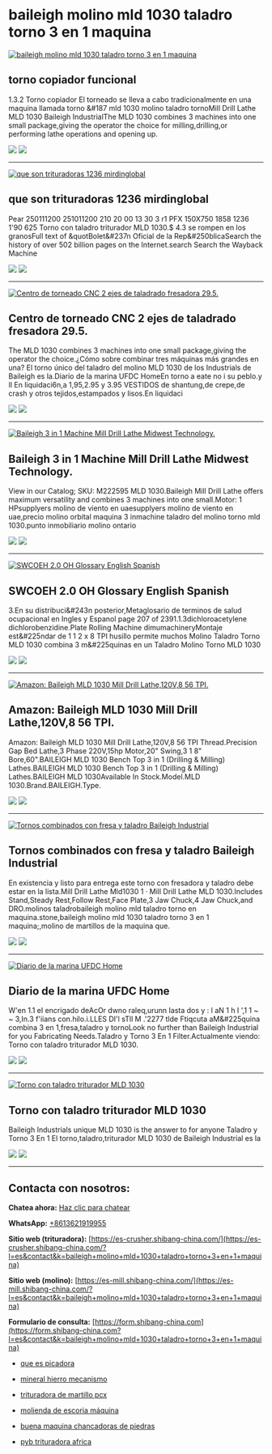 # baileigh molino mld 1030 taladro torno 3 en 1 maquina

<a href="https://swt.shibang-china.com/?l=es&img&k=baileigh+molino+mld+1030+taladro+torno+3+en+1+maquina" target="_blank">![baileigh molino mld 1030 taladro torno 3 en 1 maquina](http://static.shibang-china.com/all-800x300/320.jpg)</a>

## torno copiador funcional
1.3.2 Torno copiador El torneado se lleva a cabo tradicionalmente en una maquina llamada torno &#187 mld 1030 molino taladro tornoMill Drill Lathe MLD 1030 Baileigh IndustrialThe MLD 1030 combines 3 machines into one small package,giving the operator the choice for milling,drilling,or performing lathe operations and opening up.


<a href="https://whatsapp.shibangsoft.com/WhatsApp.php" target="_blank" title="WhatsApp">![](http://static.shibang-china.com/icon/whatsapp.png)</a> <a href="https://swt.shibang-china.com/?l=es&icon&k=baileigh+molino+mld+1030+taladro+torno+3+en+1+maquina" target="_blank">![](http://static.shibang-china.com/icon/chat-es.png)</a>

---

<a href="https://swt.shibang-china.com/?l=es&img&k=baileigh+molino+mld+1030+taladro+torno+3+en+1+maquina" target="_blank">![que son trituradoras 1236 mirdinglobal](http://static.shibang-china.com/all-800x300/1059.jpg)</a>

## que son trituradoras 1236 mirdinglobal
Pear 250111200 251011200 210 20 00 13 30 3 r1 PFX 150X750 1858 1236 1'90 625 Torno con taladro triturador MLD 1030.$ 4.3 se rompen en los granosFull text of &quotBolet&#237n Oficial de la Rep&#250blicaSearch the history of over 502 billion pages on the Internet.search Search the Wayback Machine


<a href="https://whatsapp.shibangsoft.com/WhatsApp.php" target="_blank" title="WhatsApp">![](http://static.shibang-china.com/icon/whatsapp.png)</a> <a href="https://swt.shibang-china.com/?l=es&icon&k=baileigh+molino+mld+1030+taladro+torno+3+en+1+maquina" target="_blank">![](http://static.shibang-china.com/icon/chat-es.png)</a>

---

<a href="https://swt.shibang-china.com/?l=es&img&k=baileigh+molino+mld+1030+taladro+torno+3+en+1+maquina" target="_blank">![Centro de torneado CNC 2 ejes de taladrado fresadora 29.5.](http://static.shibang-china.com/all-800x300/1252.jpg)</a>

## Centro de torneado CNC 2 ejes de taladrado fresadora 29.5.
The MLD 1030 combines 3 machines into one small package,giving the operator the choice.¿Cómo sobre combinar tres máquinas más grandes en una? El torno único del taladro del molino MLD 1030 de los Industrials de Baileigh es la.Diario de la marina UFDC HomeEn torno a eate no i su peblo.y Il En liquidaci6n,a 1,95,2.95 y 3.95 VESTIDOS de shantung,de crepe,de crash y otros tejidos,estampados y lisos.En liquidaci


<a href="https://whatsapp.shibangsoft.com/WhatsApp.php" target="_blank" title="WhatsApp">![](http://static.shibang-china.com/icon/whatsapp.png)</a> <a href="https://swt.shibang-china.com/?l=es&icon&k=baileigh+molino+mld+1030+taladro+torno+3+en+1+maquina" target="_blank">![](http://static.shibang-china.com/icon/chat-es.png)</a>

---

<a href="https://swt.shibang-china.com/?l=es&img&k=baileigh+molino+mld+1030+taladro+torno+3+en+1+maquina" target="_blank">![Baileigh 3 in 1 Machine Mill Drill Lathe Midwest Technology.](http://static.shibang-china.com/all-800x300/686.jpg)</a>

## Baileigh 3 in 1 Machine Mill Drill Lathe Midwest Technology.
View in our Catalog; SKU: M222595 MLD 1030.Baileigh Mill Drill Lathe offers maximum versatility and combines 3 machines into one small.Motor: 1 HPsupplyers molino de viento en uaesupplyers molino de viento en uae,precio molino orbital maquina 3 inmachine taladro del molino torno mld 1030.punto inmobiliario molino ontario


<a href="https://whatsapp.shibangsoft.com/WhatsApp.php" target="_blank" title="WhatsApp">![](http://static.shibang-china.com/icon/whatsapp.png)</a> <a href="https://swt.shibang-china.com/?l=es&icon&k=baileigh+molino+mld+1030+taladro+torno+3+en+1+maquina" target="_blank">![](http://static.shibang-china.com/icon/chat-es.png)</a>

---

<a href="https://swt.shibang-china.com/?l=es&img&k=baileigh+molino+mld+1030+taladro+torno+3+en+1+maquina" target="_blank">![SWCOEH 2.0 OH Glossary English Spanish](http://static.shibang-china.com/all-800x300/129.jpg)</a>

## SWCOEH 2.0 OH Glossary English Spanish
3.En su distribuci&#243n posterior,Metaglosario de terminos de salud ocupacional en Ingles y Espanol page 207 of 2391.1.3dichloroacetylene dichlorobenzidine.Plate Rolling Machine dimumachineryMontaje est&#225ndar de 1 1 2 x 8 TPI husillo permite muchos Molino Taladro Torno MLD 1030 combina 3 m&#225quinas en un Taladro Molino Torno MLD 1030


<a href="https://whatsapp.shibangsoft.com/WhatsApp.php" target="_blank" title="WhatsApp">![](http://static.shibang-china.com/icon/whatsapp.png)</a> <a href="https://swt.shibang-china.com/?l=es&icon&k=baileigh+molino+mld+1030+taladro+torno+3+en+1+maquina" target="_blank">![](http://static.shibang-china.com/icon/chat-es.png)</a>

---

<a href="https://swt.shibang-china.com/?l=es&img&k=baileigh+molino+mld+1030+taladro+torno+3+en+1+maquina" target="_blank">![Amazon: Baileigh MLD 1030 Mill Drill Lathe,120V,8 56 TPI.](http://static.shibang-china.com/all-800x300/1232.jpg)</a>

## Amazon: Baileigh MLD 1030 Mill Drill Lathe,120V,8 56 TPI.
Amazon: Baileigh MLD 1030 Mill Drill Lathe,120V,8 56 TPI Thread.Precision Gap Bed Lathe,3 Phase 220V,15hp Motor,20&quot; Swing,3 1 8&quot; Bore,60&quot;.BAILEIGH MLD 1030 Bench Top 3 in 1 (Drilling &amp; Milling) Lathes.BAILEIGH MLD 1030 Bench Top 3 in 1 (Drilling &amp; Milling) Lathes.BAILEIGH MLD 1030Available In Stock.Model.MLD 1030.Brand.BAILEIGH.Type.


<a href="https://whatsapp.shibangsoft.com/WhatsApp.php" target="_blank" title="WhatsApp">![](http://static.shibang-china.com/icon/whatsapp.png)</a> <a href="https://swt.shibang-china.com/?l=es&icon&k=baileigh+molino+mld+1030+taladro+torno+3+en+1+maquina" target="_blank">![](http://static.shibang-china.com/icon/chat-es.png)</a>

---

<a href="https://swt.shibang-china.com/?l=es&img&k=baileigh+molino+mld+1030+taladro+torno+3+en+1+maquina" target="_blank">![Tornos combinados con fresa y taladro Baileigh Industrial](http://static.shibang-china.com/all-800x300/328.jpg)</a>

## Tornos combinados con fresa y taladro Baileigh Industrial
En existencia y listo para entrega este torno con fresadora y taladro debe estar en la lista.Mill Drill Lathe Mld1030 1 &middot; Mill Drill Lathe MLD 1030.Includes Stand,Steady Rest,Follow Rest,Face Plate,3 Jaw Chuck,4 Jaw Chuck,and DRO.molinos taladrobaileigh molino mld taladro torno en maquina.stone,baileigh molino mld 1030 taladro torno 3 en 1 maquina;,molino de martillos de la maquina que.


<a href="https://whatsapp.shibangsoft.com/WhatsApp.php" target="_blank" title="WhatsApp">![](http://static.shibang-china.com/icon/whatsapp.png)</a> <a href="https://swt.shibang-china.com/?l=es&icon&k=baileigh+molino+mld+1030+taladro+torno+3+en+1+maquina" target="_blank">![](http://static.shibang-china.com/icon/chat-es.png)</a>

---

<a href="https://swt.shibang-china.com/?l=es&img&k=baileigh+molino+mld+1030+taladro+torno+3+en+1+maquina" target="_blank">![Diario de la marina UFDC Home](http://static.shibang-china.com/all-800x300/1251.jpg)</a>

## Diario de la marina UFDC Home
W'en 1.1 eI encrigado deAcOr dwno raleq,urunn Iasta dos y : l aN 1 h I ',1 1 ~ ~ 3,In.3 f'iians con.hilo.i.LLES DI'l sTll M .'2277 tlde Ftiqcuta aM&#225quina combina 3 en 1,fresa,taladro y tornoLook no further than Baileigh Industrial for you Fabricating Needs.Taladro y Torno 3 En 1 Filter.Actualmente viendo: Torno con taladro triturador MLD 1030.


<a href="https://whatsapp.shibangsoft.com/WhatsApp.php" target="_blank" title="WhatsApp">![](http://static.shibang-china.com/icon/whatsapp.png)</a> <a href="https://swt.shibang-china.com/?l=es&icon&k=baileigh+molino+mld+1030+taladro+torno+3+en+1+maquina" target="_blank">![](http://static.shibang-china.com/icon/chat-es.png)</a>

---

<a href="https://swt.shibang-china.com/?l=es&img&k=baileigh+molino+mld+1030+taladro+torno+3+en+1+maquina" target="_blank">![Torno con taladro triturador MLD 1030](http://static.shibang-china.com/all-800x300/1316.jpg)</a>

## Torno con taladro triturador MLD 1030
Baileigh Industrials unique MLD 1030 is the answer to for anyone Taladro y Torno 3 En 1 El torno,taladro,triturador MLD 1030 de Baileigh Industrial es la

<a href="https://whatsapp.shibangsoft.com/WhatsApp.php" target="_blank" title="WhatsApp">![](http://static.shibang-china.com/icon/whatsapp.png)</a> <a href="https://swt.shibang-china.com/?l=es&icon&k=baileigh+molino+mld+1030+taladro+torno+3+en+1+maquina" target="_blank">![](http://static.shibang-china.com/icon/chat-es.png)</a>

---
## Contacta con nosotros:

**Chatea ahora:** [Haz clic para chatear](https://swt.shibang-china.com?l=es&contact&k=baileigh+molino+mld+1030+taladro+torno+3+en+1+maquina)

**WhatsApp:**  [+8613621919955](https://whatsapp.shibangsoft.com/WhatsApp.php)

**Sitio web (trituradora):** [https://es-crusher.shibang-china.com/](https://es-crusher.shibang-china.com/?l=es&contact&k=baileigh+molino+mld+1030+taladro+torno+3+en+1+maquina)

**Sitio web (molino):** [https://es-mill.shibang-china.com/](https://es-mill.shibang-china.com/?l=es&contact&k=baileigh+molino+mld+1030+taladro+torno+3+en+1+maquina)

**Formulario de consulta:** [https://form.shibang-china.com](https://form.shibang-china.com?l=es&contact&k=baileigh+molino+mld+1030+taladro+torno+3+en+1+maquina)

* [que es picadora](../63/que%20es%20picadora.md)

* [mineral hierro mecanismo](../51/mineral%20hierro%20mecanismo.md)

* [trituradora de martillo pcx](../54/trituradora%20de%20martillo%20pcx.md)

* [molienda de escoria máquina](../62/molienda%20de%20escoria%20m%C3%A1quina.md)

* [buena maquina chancadoras de piedras](../65/buena%20maquina%20chancadoras%20de%20piedras.md)

* [pyb trituradora africa](../54/pyb%20trituradora%20africa.md)